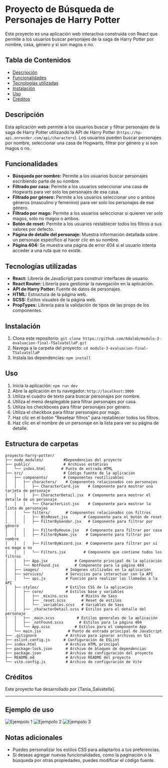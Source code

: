 # Proyecto de Búsqueda de Personajes de Harry Potter

Este proyecto es una aplicación web interactiva construida con React que permite a los usuarios buscar personajes de la saga de Harry Potter por nombre, casa, género y si son magos o no.

## Tabla de Contenidos

- [Descripción](#descripcion)
- [Funcionalidades](#funcionalidades)
- [Tecnologías utilizadas](#tecnologias)
- [Instalación](#instalacion)
- [Uso](#uso)
- [Créditos](#creditos)

## Descripción

Esta aplicación web permite a los usuarios buscar y filtrar personajes de la saga de Harry Potter utilizando la API de Harry Potter (`https://hp-api.onrender.com/api/characters`). Los usuarios pueden buscar personajes por nombre, seleccionar una casa de Hogwarts, filtrar por género y si son magos o no.

## Funcionalidades

- **Búsqueda por nombre:** Permite a los usuarios buscar personajes escribiendo parte de su nombre.
- **Filtrado por casa:** Permite a los usuarios seleccionar una casa de Hogwarts para ver solo los personajes de esa casa.
- **Filtrado por género:** Permite a los usuarios seleccionar uno o ambos géneros (masculino y femenino) para ver solo los personajes de ese género.
- **Filtrado por mago:** Permite a los usuarios seleccionar si quieren ver solo magos, solo no magos o ambos.
- **Botón de reset:** Permite a los usuarios restablecer todos los filtros a sus valores por defecto.
- **Página de detalle del personaje:** Muestra información detallada sobre un personaje específico al hacer clic en su nombre.
- **Página 404:** Se muestra una página de error 404 si el usuario intenta acceder a una ruta que no existe.

## Tecnologías utilizadas

- **React:** Librería de JavaScript para construir interfaces de usuario.
- **React Router:** Librería para gestionar la navegación en la aplicación.
- **API de Harry Potter:** Fuente de datos de personajes.
- **HTML:** Estructura de la página web.
- **SCSS:** Estilos visuales de la página web.
- **PropTypes:** Librería para la validación de tipos de las props de los componentes.

## Instalación

1. Clona este repositorio: `git clone https://github.com/Adalab/modulo-3-evaluacion-final-TSalvatellaP.git`
2. Navega a la carpeta del proyecto: `cd modulo-3-evaluacion-final-TSalvatellaP`
3. Instala las dependencias: `npm install`

## Uso

1. Inicia la aplicación: `npm run dev`
2. Abre la aplicación en tu navegador: `http://localhost:3000`
3. Utiliza el cuadro de texto para buscar personajes por nombre.
4. Utiliza el menú desplegable para filtrar personajes por casa.
5. Utiliza los checkboxes para filtrar personajes por género.
6. Utiliza el checkbox para filtrar personajes por mago.
7. Haz clic en el botón "Resetear filtros" para restablecer todos los filtros.
8. Haz clic en el nombre de un personaje en la lista para ver su página de detalle.


## Estructura de carpetas
```
proyecto-harry-potter/
├── node_modules/         #Dependencias del proyecto
├── public/               # Archivos estáticos
│   └── index.html       # Punto de entrada HTML
├── src/                  # Código fuente de la aplicación
│   ├── components/       # Componentes reutilizables
│   │   ├── characters/    # Componentes relacionados con personajes
│   │   │   ├── CharacterCard.jsx    # Componente para mostrar una tarjeta de personaje
│   │   │   ├── CharacterDetail.jsx  # Componente para mostrar el detalle de un personaje
│   │   │   └── CharacterList.jsx    # Componente para mostrar la lista de personajes
│   │   └── filters/       # Componentes relacionados con filtros
│   │   │   ├── BtnReset.jsx       # Componente para el botón de reset
│   │   │   ├── FilterByGender.jsx   # Componente para filtrar por género
│   │   │   ├── FilterByHouse.jsx   # Componente para filtrar por casa
│   │   │   ├── FilterByName.jsx    # Componente para filtrar por nombre
│   │   │   ├── FilterByWizard.jsx  # Componente para filtrar por si es mago o no
│   │   │   └── Filters.jsx        # Componente que contiene todos los filtros
│   │   ├── App.jsx            # Componente principal de la aplicación
│   │   └── NotFound.jsx       # Componente para la página 404
│   ├── images/            # Imágenes utilizadas en la aplicación
│   ├── services/          # Servicios para interactuar con la API
│   │   └── api.js         # Función para realizar las llamadas a la API
│   ├── styles/            # Estilos CSS de la aplicación
│   │   ├── core/          # Estilos base y variables
│   │   │   ├── _mixins.scss      # Mixins de Sass
│   │   │   ├── _reset.scss       # Reset de estilos
│   │   │   └── _variables.scss   # Variables de Sass
│   │   ├── _characterDetail.scss # Estilos para el detalle del personaje
│   │   ├── _main.scss          # Estilos generales de la aplicación
│   │   ├── _notFound.scss       # Estilos para la página 404
│   │   └── App.scss           # Estilos para el componente App
│   └── main.jsx            # Punto de entrada principal de JavaScript
├── .gitignore             # Archivo para ignorar archivos en Git
├── eslint.config.js      # Configuración de ESLint
├── index.html             # Archivo HTML principal
├── package-lock.json      # Archivo de bloqueo de dependencias
├── package.json           # Archivo de configuración del proyecto
├── README.md              # Archivo README del proyecto
└── vite.config.js         # Archivo de configuración de Vite
```
## Créditos

Este proyecto fue desarrollado por [Tania_Salvatella].

---

## Ejemplo de uso

![Ejempolo 1](src/images/readme-1.PNG)
![Ejempolo 2](src/images/readme-2.PNG)
![Ejempolo 3](src/images/readme-3.PNG)

## Notas adicionales

- Puedes personalizar los estilos CSS para adaptarlos a tus preferencias.
- Si deseas agregar nuevas funcionalidades, como la paginación o la búsqueda por otras propiedades, puedes modificar el código fuente.
